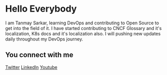 # Hello Everybody

I am Tanmay Sarkar, learning DevOps and contributing to Open Source to get into the field of it.
I have started contributing to CNCF Glossary and it's localization, K8s docs and it's localization also.
I will pushing new updates daily throughout my DevOps journey.

## You connect with me

[Twitter](https://twitter.com/sarkartanmay393)
[LinkedIn](https://linkedin.com/in/tanmaysrkr)
[Youtube](https://youtube.com/tanmaysarkar)
